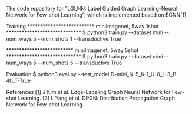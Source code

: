 
The code repository for "LGLNN: Label Guided Graph Learning-Neural Network for Few-shot Learning", 
which is implemented based on EGNN[1]

Training
************************** miniImagenet, 5way 1shot *****************************
$ python3 train.py --dataset mini --num_ways 5 --num_shots 1 --transductive True

************************** miniImagenet, 5way 5shot *****************************
$ python3 train.py --dataset mini --num_ways 5 --num_shots 5 --transductive True

Evaluation
$ python3 eval.py --test_model D-mini_N-5_K-1_U-0_L-3_B-40_T-True

References
[1] J Kim et al. Edge-Labeling Graph Neural Network for Few-shot Learning.
[2] L Yang et al. DPGN: Distribution Propagation Graph Network for Few-shot Learning.
